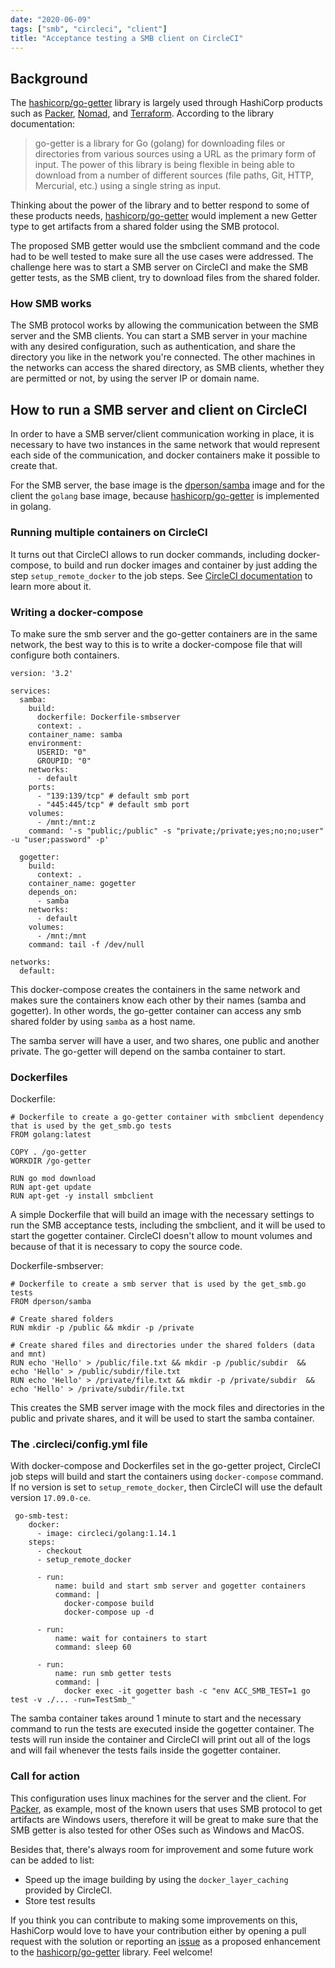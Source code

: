 ```yaml
---
date: "2020-06-09"
tags: ["smb", "circleci", "client"]
title: "Acceptance testing a SMB client on CircleCI"
---
```


## Background
The [hashicorp/go-getter](https://github.com/hashicorp/go-getter) library is largely used through HashiCorp products such as [Packer](https://www.packer.io/), [Nomad](https://www.nomadproject.io/), and [Terraform](https://www.terraform.io/). According to the library documentation:    

> go-getter is a library for Go (golang) for downloading files or directories from various sources using a URL as the primary form of input. The power of this library is being flexible in being able to download from a number of different sources (file paths, Git, HTTP, Mercurial, etc.) using a single string as input. 

Thinking about the power of the library and to better respond to some of these products needs, [hashicorp/go-getter](https://github.com/hashicorp/go-getter) would implement a new Getter type to get artifacts from a shared folder using the SMB protocol. 

The proposed SMB getter would use the smbclient command and the code had to be well tested to make sure all the use cases were addressed. The challenge here was to start a SMB server on CircleCI and make the SMB getter tests, as the SMB client, try to download files from the shared folder.

### How SMB works

The SMB protocol works by allowing the communication between the SMB server and the SMB clients. 
You can start a SMB server in your machine with any desired configuration, such as authentication, and share the directory you like in the network you're connected. The other machines in the networks can access the shared directory, as SMB clients, whether they are permitted or not, by using the server IP or domain name. 

## How to run a SMB server and client on CircleCI

In order to have a SMB server/client communication working in place, it is necessary to have two instances in the same network that would represent each side of the communication, and docker containers make it possible to create that.

For the SMB server, the base image is the [dperson/samba](https://github.com/dperson/samba) image and for the client the `golang` base image, because [hashicorp/go-getter](https://github.com/hashicorp/go-getter) is implemented in golang. 

### Running multiple containers on CircleCI

It turns out that CircleCI allows to run docker commands, including docker-compose, to build and run docker images and container by just adding the step `setup_remote_docker` to the job steps. See [CircleCI documentation](https://circleci.com/docs/2.0/building-docker-images/) to learn more about it.


### Writing a docker-compose

To make sure the smb server and the go-getter containers are in the same network, the best way to this is to write a docker-compose file that will configure both containers. 

```
version: '3.2'

services:
  samba:
    build:
      dockerfile: Dockerfile-smbserver
      context: .
    container_name: samba
    environment:
      USERID: "0"
      GROUPID: "0"
    networks:
      - default
    ports:
      - "139:139/tcp" # default smb port
      - "445:445/tcp" # default smb port
    volumes:
      - /mnt:/mnt:z
    command: '-s "public;/public" -s "private;/private;yes;no;no;user" -u "user;password" -p'

  gogetter:
    build:
      context: .
    container_name: gogetter
    depends_on:
      - samba
    networks:
      - default
    volumes:
      - /mnt:/mnt
    command: tail -f /dev/null

networks:
  default:
```

This docker-compose creates the containers in the same network and makes sure the containers know each other by their names (samba and gogetter). In other words, the go-getter container can access any smb shared folder by using `samba` as a host name. 

The samba server will have a user, and two shares, one public and another private. The go-getter will depend on the samba container to start.

### Dockerfiles

Dockerfile:
```
# Dockerfile to create a go-getter container with smbclient dependency that is used by the get_smb.go tests
FROM golang:latest

COPY . /go-getter
WORKDIR /go-getter

RUN go mod download
RUN apt-get update
RUN apt-get -y install smbclient
```
A simple Dockerfile that will build an image with the necessary settings to run the SMB acceptance tests, including the smbclient, and it will be used to start the gogetter container. CircleCI doesn't allow to mount volumes and because of that it is necessary to copy the source code.


Dockerfile-smbserver:
```
# Dockerfile to create a smb server that is used by the get_smb.go tests
FROM dperson/samba

# Create shared folders
RUN mkdir -p /public && mkdir -p /private

# Create shared files and directories under the shared folders (data and mnt)
RUN echo 'Hello' > /public/file.txt && mkdir -p /public/subdir  && echo 'Hello' > /public/subdir/file.txt
RUN echo 'Hello' > /private/file.txt && mkdir -p /private/subdir  && echo 'Hello' > /private/subdir/file.txt
```
This creates the SMB server image with the mock files and directories in the public and private shares, and it will be used to start the samba container.

### The .circleci/config.yml file

With docker-compose and Dockerfiles set in the go-getter project, CircleCI job steps will build and start the containers using `docker-compose` command. If no version is set to `setup_remote_docker`, then CircleCI will use the default version `17.09.0-ce`.


```
 go-smb-test:
    docker:
      - image: circleci/golang:1.14.1
    steps:
      - checkout
      - setup_remote_docker

      - run:
          name: build and start smb server and gogetter containers
          command: |
            docker-compose build
            docker-compose up -d

      - run:
          name: wait for containers to start
          command: sleep 60

      - run:
          name: run smb getter tests
          command: |
            docker exec -it gogetter bash -c "env ACC_SMB_TEST=1 go test -v ./... -run=TestSmb_"

```

The samba container takes around 1 minute to start and the necessary command to run the tests are executed inside the gogetter container. The tests will run inside the container and CircleCI will print out all of the logs and will fail whenever the tests fails inside the gogetter container. 

### Call for action

This configuration uses linux machines for the server and the client. For [Packer](https://www.packer.io/), as example, most of the known users that uses SMB protocol to get artifacts are Windows users, therefore it will be great to make sure that the SMB getter is also tested for other OSes such as Windows and MacOS.

Besides that, there's always room for improvement and some future work can be added to list: 
- Speed up the image building by using the `docker_layer_caching` provided by CircleCI.
- Store test results

If you think you can contribute to making some improvements on this, HashiCorp would love to have your contribution either by opening a pull request with the solution or reporting an [issue](https://github.com/hashicorp/go-getter/issues) as a proposed enhancement to the [hashicorp/go-getter](https://github.com/hashicorp/go-getter) library. Feel welcome! 